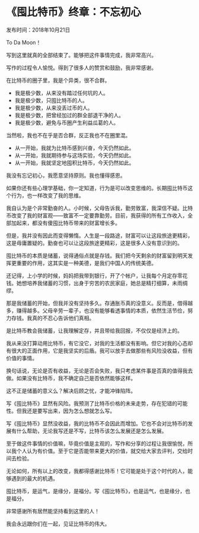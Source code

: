 # 《囤比特币》终章：不忘初心

发布时间：2018年10月21日

To Da Moon！

写到这里就真的全部结束了。能够把这件事情完成，我非常高兴。

写作的过程令人愉悦。得到了很多人的赞赏和鼓励，我非常感谢。

在比特币的圈子里，我是个异类，很不合群。

- 我是极少数，从来没有踏过任何坑的人。
- 我是极少数，只囤比特币的人。
- 我是极少数，从来没丢过币的人。
- 我是极少数，把曾经加过的群全部退干净的人。
- 我是极少数，避免与币圈产生利益瓜葛的人。

当然啦，我也不在乎是否合群，反正我也不在圈里混。

- 从一开始，我就为比特币感到兴奋，今天仍然如此。
- 从一开始，我就期待参与这场实验，今天仍然如此。
- 从一开始，我就坚定地囤积比特币，今天仍然如此。

我没有忘记初心，我愿意坚持原则。我也懂得感恩。

如果你还有些心理学基础，你一定知道，行为是可以改变思维的。长期囤比特币这个行为，也一样改变了我的思维。

我自认为是个非常勤奋的人。小时候，父母告诉我，勤劳致富，我深信不疑。比特币改变了我的财富观——致富不一定要靠勤劳。目前，我获得的所有工作收入，全部加起来，都没有傻囤比特币带来的财富增长多。

但是，我并没有因此而变得懒惰。人生是一段路途，财富可以让这段旅途更精彩，这是毋庸置疑的。勤奋也可以让这段旅途更精彩，这是很多人没有意识到的。

囤比特币的本质是储蓄，说得通俗点就是存钱。我们把今天剩余的财富留到明天发挥更重要的作用，这其实是一种美德，是我们中国人的传统美德。

还记得，上小学的时候，妈妈把我带到银行，开了个帐户，让我每个月定存零花钱。她想培养我储蓄的习惯，出身于穷苦的农民家庭，她总是精打细算，未雨绸缪。

那是我储蓄的开始，但我并没有坚持多久。存通胀币真的没意义。反而是，借得越多，赚得越多。父母辛劳一辈子，也没有能够看透事情的本质，依然生活节俭，努力存钱。我真的不忍心告诉他们真相。

是比特币教会我储蓄，让我理解定存，并且带给我回报，不仅仅是经济上的。

我从来没打算动用比特币，有它没它，对我的生活都没有影响。但它对我的心态却有很大的正面作用，它是我坚实的后盾。我可以放手去做那些有风险没收益，但有价值的事情。

换句话说，无论是否有收益，无论是否会失败，我只考虑某件事是否真的值得我去做。如果没有比特币，我不确定自己是否依然能够这样。

这不正是储蓄的意义么？解决后顾之忧，才能冲锋陷阵。

写《囤比特币》显然有风险。我预测了比特币价格的未来走势，存在犯错的可能性。但我还是要写出来，因为怎么想就怎么写。

写《囤比特币》显然没收益，我的比特币不会因此而增加。它也不会对比特币的发展有什么帮助，无论我写还是不写，比特币该怎么发展还是怎么发展。

至于做这件事情的价值嘛，毕竟价值是主观的，写作和分享的过程让我很愉悦，所以我个人认为有价值。至于它是否能带来更大的价值，就交给大家去评判，交给时间去检验。

无论如何，所有以上的改变，我都得感谢比特币！它可能是处于这个时代的人，能够遇到的最大的机遇。

囤比特币，是运气，是缘分，是福分。写《囤比特币》，也是运气，也是缘分，也是福分。

非常感谢所有居然能坚持看到这里的人！

我会永远跟你们在一起，见证比特币的伟大。